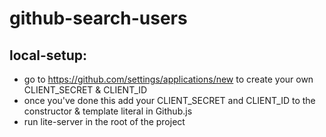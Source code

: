# github-search-users

## local-setup: 
 * go to https://github.com/settings/applications/new to create your own CLIENT_SECRET & CLIENT_ID 
 * once you've done this add your CLIENT_SECRET and CLIENT_ID to the constructor & template literal in Github.js 
 * run lite-server in the root of the project 
